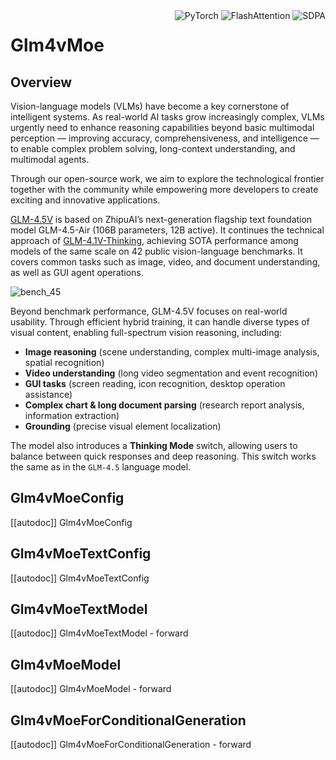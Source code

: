 <!--Copyright 2025 The ZhipuAI Inc. and The HuggingFace Inc. team. All rights reserved.

Licensed under the Apache License, Version 2.0 (the "License"); you may not use this file except in compliance with
the License. You may obtain a copy of the License at

http://www.apache.org/licenses/LICENSE-2.0

Unless required by applicable law or agreed to in writing, software distributed under the License is distributed on
an "AS IS" BASIS, WITHOUT WARRANTIES OR CONDITIONS OF ANY KIND, either express or implied. See the License for the
specific language governing permissions and limitations under the License.

⚠️ Note that this file is in Markdown but contain specific syntax for our doc-builder (similar to MDX) that may not be
rendered properly in your Markdown viewer.

-->

<div style="float: right;">
    <div class="flex flex-wrap space-x-1">
<img alt="PyTorch" src="https://img.shields.io/badge/PyTorch-DE3412?style=flat&logo=pytorch&logoColor=white">
<img alt="FlashAttention" src="https://img.shields.io/badge/%E2%9A%A1%EF%B8%8E%20FlashAttention-eae0c8?style=flat">
<img alt="SDPA" src="https://img.shields.io/badge/SDPA-DE3412?style=flat&logo=pytorch&logoColor=white">    </div>
</div>

# Glm4vMoe

## Overview

Vision-language models (VLMs) have become a key cornerstone of intelligent systems. As real-world AI tasks grow increasingly complex, VLMs urgently need to enhance reasoning capabilities beyond basic multimodal perception — improving accuracy, comprehensiveness, and intelligence — to enable complex problem solving, long-context understanding, and multimodal agents.

Through our open-source work, we aim to explore the technological frontier together with the community while empowering more developers to create exciting and innovative applications.

[GLM-4.5V](https://github.com/zai-org/GLM-V) is based on ZhipuAI’s next-generation flagship text foundation model GLM-4.5-Air (106B parameters, 12B active).  It continues the technical approach of [GLM-4.1V-Thinking](https://arxiv.org/abs/2507.01006), achieving SOTA performance among models of the same scale on 42 public vision-language benchmarks.  It covers common tasks such as image, video, and document understanding, as well as GUI agent operations.

![bench_45](https://raw.githubusercontent.com/zai-org/GLM-V/refs/heads/main/resources/bench_45v.jpeg)

Beyond benchmark performance, GLM-4.5V focuses on real-world usability. Through efficient hybrid training, it can handle diverse types of visual content, enabling full-spectrum vision reasoning, including:
- **Image reasoning** (scene understanding, complex multi-image analysis, spatial recognition)
- **Video understanding** (long video segmentation and event recognition)
- **GUI tasks** (screen reading, icon recognition, desktop operation assistance)
- **Complex chart & long document parsing** (research report analysis, information extraction)
- **Grounding** (precise visual element localization)

The model also introduces a **Thinking Mode** switch, allowing users to balance between quick responses and deep reasoning. This switch works the same as in the `GLM-4.5` language model.

## Glm4vMoeConfig

[[autodoc]] Glm4vMoeConfig

## Glm4vMoeTextConfig

[[autodoc]] Glm4vMoeTextConfig

## Glm4vMoeTextModel

[[autodoc]] Glm4vMoeTextModel
    - forward

## Glm4vMoeModel

[[autodoc]] Glm4vMoeModel
    - forward

## Glm4vMoeForConditionalGeneration

[[autodoc]] Glm4vMoeForConditionalGeneration
    - forward
